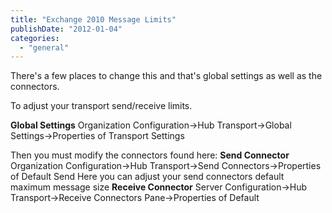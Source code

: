 ```yaml
---
title: "Exchange 2010 Message Limits"
publishDate: "2012-01-04"
categories: 
  - "general"
---
```


There's a few places to change this and that's global settings as well as the connectors.

To adjust your transport send/receive limits.

**Global Settings** Organization Configuration->Hub Transport->Global Settings->Properties of Transport Settings

Then you must modify the connectors found here: **Send Connector** Organization Configuration->Hub Transport->Send Connectors->Properties of Default Send Here you can adjust your send connectors default maximum message size **Receive Connector** Server Configuration->Hub Transport->Receive Connectors Pane->Properties of Default
